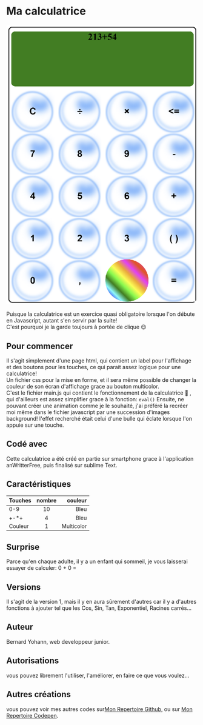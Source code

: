 # Ma calculatrice

![Visuel de ma calculatrice](https://github.com/Yohber/Calculatrice/blob/master/calculatrice.png) 

Puisque la calculatrice est un exercice quasi obligatoire lorsque l'on débute en Javascript, autant s'en servir par la suite!  
C'est pourquoi je la garde toujours à portée de clique &#x1F609;

## Pour commencer

Il s'agit simplement d'une page html, qui contient un label pour l'affichage et des boutons pour les touches, ce qui parait assez logique pour une calculatrice!  
Un fichier css pour la mise en forme, et il sera même possible de changer la couleur de son écran d'affichage grace au bouton multicolor.  
C'est le fichier main.js qui contient le fonctionnement de la calculatrice &#x1F9EE; , qui d'ailleurs est assez simplifier grace à la fonction: `eval()`
Ensuite, ne pouvant créer une animation comme je le souhaité, j'ai préféré la recréer moi même dans le fichier javascript par une succession
d'images background! l'effet recherché était celui d'une bulle qui éclate lorsque l'on appuie sur une touche.

## Codé avec

Cette calculatrice a été créé en partie sur smartphone grace à l'application anWritterFree, puis finalisé sur sublime Text.


## Caractéristiques

|    Touches    |     nombre      |     couleur    |
| :------------ | :-------------: | -------------: |
| 0-9           |       10        | Bleu           |
| +-*÷          |        4        | Bleu           |
| Couleur       |        1        | Multicolor     |


## Surprise

Parce qu'en chaque adulte, il y a un enfant qui sommeil, je vous laisserai essayer de calculer: 0 + 0 =

## Versions

Il s'agit de la version 1, mais il y en aura sûrement d'autres car il y a d'autres fonctions à ajouter tel que les Cos, Sin, Tan, Exponentiel, Racines carrés...

## Auteur

Bernard Yohann, web developpeur junior.

## Autorisations

vous pouvez librement l'utiliser, l'améliorer, en faire ce que vous voulez...

## Autres créations

vous pouvez voir mes autres codes sur[Mon Repertoire Github](https://github.com/Yohber "Mon Repertoire Github"), ou sur [Mon Repertoire Codepen](https://codepen.io/Yohber2 "Mon Repertoire Codepen").
